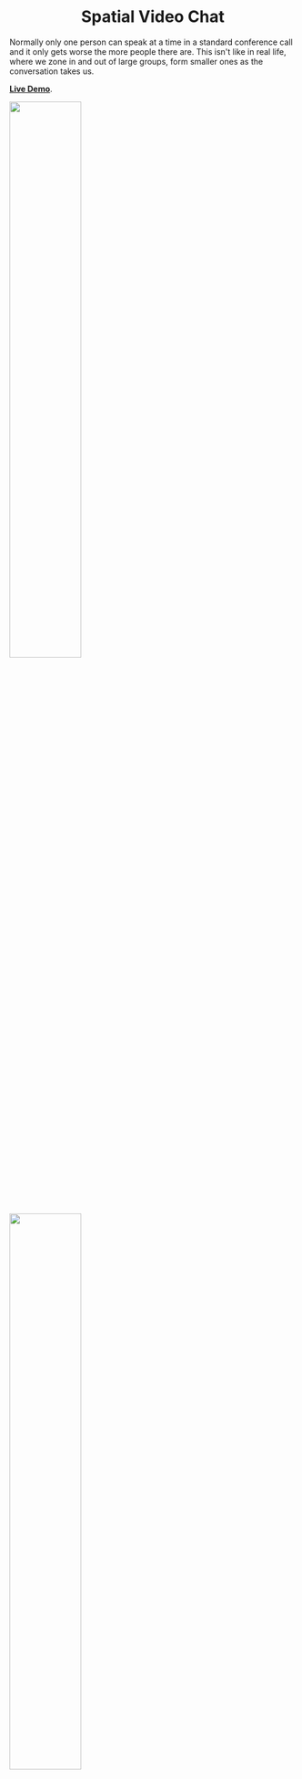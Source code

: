<h1 align="center">
    Spatial Video Chat
</h1>

Normally only one person can speak at a time in a standard conference call and it only gets worse the more people there are.
This isn't like in real life, where we zone in and out of large groups, form smaller ones as the conversation takes us.

[**Live Demo**](https://party.mookerj.ee/join).

<p float="left">
<img src="https://github.com/souramoo/party/blob/master/public/assets/landing/2020-04-11.png?raw=true" width="50%" />
<img src="https://github.com/souramoo/party/blob/master/public/assets/landing/2020-04-11 (1).png?raw=true" width="50%" />
</p>

Built with [Node.js](https://nodejs.org/), [socket.io](https://socket.io/), and [HTML5 Canvas](https://www.w3schools.com/html/html5_canvas.asp).

## Development

To get started, make sure you have Node and NPM installed. Then,

```bash
$ npm install
$ npm run develop
```

on your local machine.

To run the project in a production setting, simply

```bash
$ npm install
$ npm run build
$ npm start
```

## Tests

To run the tests for this this project, simply

```bash
$ npm install
$ npm test
```
